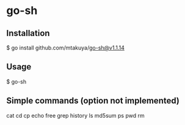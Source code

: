 # go-sh
## Installation
$ go install github.com/mtakuya/go-sh@v1.1.14

## Usage
$ go-sh

## Simple commands (option not implemented)
cat
cd
cp
echo
free
grep
history
ls
md5sum
ps
pwd
rm